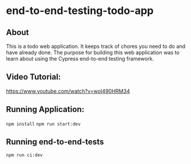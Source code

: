 # end-to-end-testing-todo-app

## About
This is a todo web application. It keeps track of chores you need to do and have already done. The purpose for building this web application was to learn about using the Cypress end-to-end testing framework.

## Video Tutorial:
https://www.youtube.com/watch?v=woI490HRM34

## Running Application:
```npm install```
```npm run start:dev```

## Running end-to-end-tests
```npm run ci:dev```

